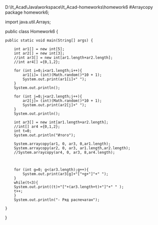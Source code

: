 D:\It_Acad\Java\workspace\It_Acad-homeworks\homework6
#Arraycopy
package homework6;

import java.util.Arrays;

public class Homework6 {

	public static void main(String[] args) {
		
		int ar1[] = new int[5];
		int ar2[] = new int[3];
		//int ar3[] = new int[ar1.length+ar2.length];
		//int ar4[] ={0,1,2};
		
		for (int i=0;i<ar1.length;i++){
			ar1[i]= (int)(Math.random()*10 + 1);
			System.out.print(ar1[i]+" ");
		}
		System.out.println();
		
		for (int j=0;j<ar2.length;j++){
			ar2[j]= (int)(Math.random()*10 + 1);
			System.out.print(ar2[j]+" ");
		}
		System.out.println();
		
		int ar3[] = new int[ar1.length+ar2.length];
		//int[] ar4 ={0,1,2};
	    int t=0;
		System.out.println("Итого");

		System.arraycopy(ar1, 0, ar3, 0,ar1.length);
		System.arraycopy(ar2, 0, ar3, ar1.length,ar2.length);
		//System.arraycopy(ar4, 0, ar3, 8,ar4.length);
		
		
		
		for (int g=0; g<(ar3.length);g++){
			System.out.print(ar3[g]+"["+g+"]"+" ");
		}
		while(t<3){
		System.out.print((t)+"["+(ar3.length+t)+"]"+" " );
		t++;
		}
		System.out.println("- Ряд распечатан");
		
	}

}

